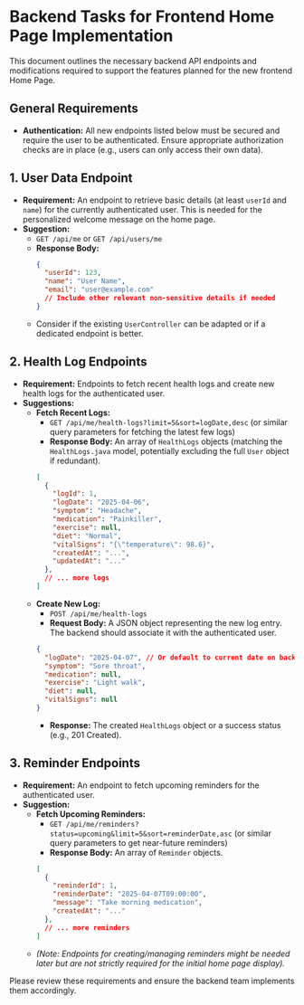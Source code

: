 # Backend Tasks for Frontend Home Page Implementation

This document outlines the necessary backend API endpoints and modifications required to support the features planned for the new frontend Home Page.

## General Requirements

*   **Authentication:** All new endpoints listed below must be secured and require the user to be authenticated. Ensure appropriate authorization checks are in place (e.g., users can only access their own data).

## 1. User Data Endpoint

*   **Requirement:** An endpoint to retrieve basic details (at least `userId` and `name`) for the currently authenticated user. This is needed for the personalized welcome message on the home page.
*   **Suggestion:**
    *   `GET /api/me` or `GET /api/users/me`
    *   **Response Body:**
        ```json
        {
          "userId": 123,
          "name": "User Name",
          "email": "user@example.com" 
          // Include other relevant non-sensitive details if needed
        }
        ```
    *   Consider if the existing `UserController` can be adapted or if a dedicated endpoint is better.

## 2. Health Log Endpoints

*   **Requirement:** Endpoints to fetch recent health logs and create new health logs for the authenticated user.
*   **Suggestions:**
    *   **Fetch Recent Logs:**
        *   `GET /api/me/health-logs?limit=5&sort=logDate,desc` (or similar query parameters for fetching the latest few logs)
        *   **Response Body:** An array of `HealthLogs` objects (matching the `HealthLogs.java` model, potentially excluding the full `User` object if redundant).
        ```json
        [
          {
            "logId": 1,
            "logDate": "2025-04-06",
            "symptom": "Headache",
            "medication": "Painkiller",
            "exercise": null,
            "diet": "Normal",
            "vitalSigns": "{\"temperature\": 98.6}", 
            "createdAt": "...",
            "updatedAt": "..."
          },
          // ... more logs
        ]
        ```
    *   **Create New Log:**
        *   `POST /api/me/health-logs`
        *   **Request Body:** A JSON object representing the new log entry. The backend should associate it with the authenticated user.
        ```json
        {
          "logDate": "2025-04-07", // Or default to current date on backend
          "symptom": "Sore throat",
          "medication": null,
          "exercise": "Light walk",
          "diet": null,
          "vitalSigns": null 
        }
        ```
        *   **Response:** The created `HealthLogs` object or a success status (e.g., 201 Created).

## 3. Reminder Endpoints

*   **Requirement:** An endpoint to fetch upcoming reminders for the authenticated user.
*   **Suggestion:**
    *   **Fetch Upcoming Reminders:**
        *   `GET /api/me/reminders?status=upcoming&limit=5&sort=reminderDate,asc` (or similar query parameters to get near-future reminders)
        *   **Response Body:** An array of `Reminder` objects.
        ```json
        [
          {
            "reminderId": 1,
            "reminderDate": "2025-04-07T09:00:00",
            "message": "Take morning medication",
            "createdAt": "..."
          },
          // ... more reminders
        ]
        ```
    *   *(Note: Endpoints for creating/managing reminders might be needed later but are not strictly required for the initial home page display).*

Please review these requirements and ensure the backend team implements them accordingly.

